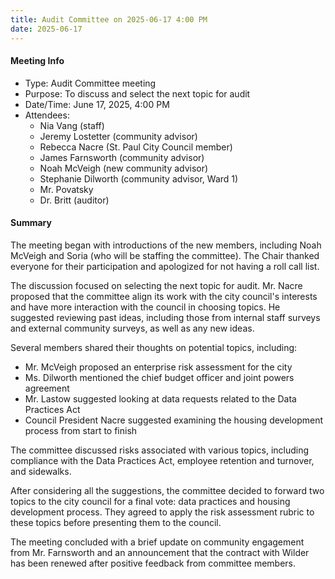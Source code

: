 ```yaml
---
title: Audit Committee on 2025-06-17 4:00 PM
date: 2025-06-17
---
```

#### Meeting Info
* Type: Audit Committee meeting
* Purpose: To discuss and select the next topic for audit
* Date/Time: June 17, 2025, 4:00 PM
* Attendees:
	+ Nia Vang (staff)
	+ Jeremy Lostetter (community advisor)
	+ Rebecca Nacre (St. Paul City Council member)
	+ James Farnsworth (community advisor)
	+ Noah McVeigh (new community advisor)
	+ Stephanie Dilworth (community advisor, Ward 1)
	+ Mr. Povatsky
	+ Dr. Britt (auditor)

#### Summary

The meeting began with introductions of the new members, including Noah McVeigh and Soria (who will be staffing the committee). The Chair thanked everyone for their participation and apologized for not having a roll call list.

The discussion focused on selecting the next topic for audit. Mr. Nacre proposed that the committee align its work with the city council's interests and have more interaction with the council in choosing topics. He suggested reviewing past ideas, including those from internal staff surveys and external community surveys, as well as any new ideas.

Several members shared their thoughts on potential topics, including:

* Mr. McVeigh proposed an enterprise risk assessment for the city
* Ms. Dilworth mentioned the chief budget officer and joint powers agreement
* Mr. Lastow suggested looking at data requests related to the Data Practices Act
* Council President Nacre suggested examining the housing development process from start to finish

The committee discussed risks associated with various topics, including compliance with the Data Practices Act, employee retention and turnover, and sidewalks.

After considering all the suggestions, the committee decided to forward two topics to the city council for a final vote: data practices and housing development process. They agreed to apply the risk assessment rubric to these topics before presenting them to the council.

The meeting concluded with a brief update on community engagement from Mr. Farnsworth and an announcement that the contract with Wilder has been renewed after positive feedback from committee members.

